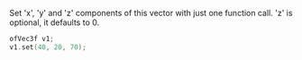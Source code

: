 Set 'x', 'y' and 'z' components of this vector with just one function call. 'z' is optional, it defaults to 0.

```cpp
ofVec3f v1;
v1.set(40, 20, 70);
```
